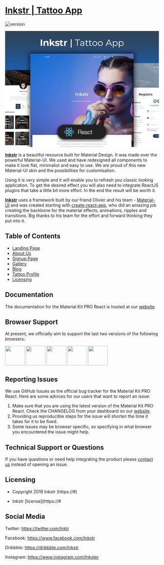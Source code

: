 # [Inkstr | Tattoo App](https://inkstr.co/)

![version](https://img.shields.io/badge/version-1.0.0-blue.svg)

![Product Presentation Image](/src/assets/img/img_readme.jpg)

**[Inkstr](https://#)** is a beautiful resource built for Material Design. It was made over the powerful Material-UI. We used and have redesigned all components to make it look flat, minimalist and easy to use. We are proud of this new Material-UI skin and the possibilities for customisation.

Using it is very simple and it will enable you to refresh you classic looking application. To get the desired effect you will also need to integrate ReactJS plugins that take a little bit more effort. In the end the result will be worth it.

**[Inkstr](https://#)** uses a framework built by our friend Olivier and his team - [Material-UI](https://material-ui.com/) and was created starting with [create-react-app](https://github.com/facebook/create-react-app), who did an amazing job creating the backbone for the material effects, animations, ripples and transitions. Big thanks to his team for the effort and forward thinking they put into it.

## Table of Contents

- [Landing Page](#demo)
- [About Us](#quick-start)
- [Signup Page](#documentation)
- [Gallery](#browser-support)
- [Blog](#reporting-issues)
- [Tattoo Profile](#profile-page)
- [Licensing](#licensing)

## Documentation

The documentation for the Material Kit PRO React is hosted at our [website](https://#).

## Browser Support

At present, we officially aim to support the last two versions of the following browsers:

<img src="https://s3.amazonaws.com/creativetim_bucket/github/browser/chrome.png" width="64" height="64"> <img src="https://s3.amazonaws.com/creativetim_bucket/github/browser/firefox.png" width="64" height="64"> <img src="https://s3.amazonaws.com/creativetim_bucket/github/browser/edge.png" width="64" height="64"> <img src="https://s3.amazonaws.com/creativetim_bucket/github/browser/safari.png" width="64" height="64"> <img src="https://s3.amazonaws.com/creativetim_bucket/github/browser/opera.png" width="64" height="64">

## Reporting Issues

We use GitHub Issues as the official bug tracker for the Material Kit PRO React. Here are some advices for our users that want to report an issue:

1. Make sure that you are using the latest version of the Material Kit PRO React. Check the CHANGELOG from your dashboard on our [website](https://#).
2. Providing us reproducible steps for the issue will shorten the time it takes for it to be fixed.
3. Some issues may be browser specific, so specifying in what browser you encountered the issue might help.

## Technical Support or Questions

If you have questions or need help integrating the product please [contact us](https://#) instead of opening an issue.

## Licensing

- Copyright 2019 Inkstr (https://#)

- Inkstr [license](https://#

## Social Media

Twitter: <https://twitter.com/Inktr>

Facebook: <https://www.facebook.com/Inkstr>

Dribbble: <https://dribbble.com/Inkstr>

Instagram: <https://www.instagram.com/Inkster>

